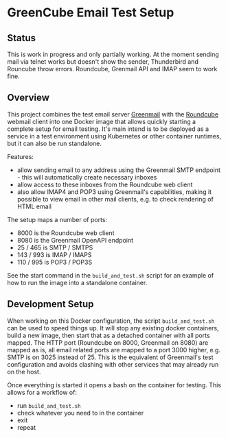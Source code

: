 # GreenCube Email Test Setup

## Status

This is work in progress and only partially working. At the moment sending mail via telnet works but doesn't
show the sender, Thunderbird and Rouncube throw errors. Roundcube, Grenmail API and IMAP seem to work fine.

## Overview

This project combines the test email server [Greenmail](https://greenmail-mail-test.github.io/greenmail/) with
the [Roundcube](https://roundcube.net/) webmail client into one Docker image that allows quickly starting a
complete setup for email testing. It's main intend is to be deployed as a service in a test environment using
Kubernetes or other container runtimes, but it can also be run standalone.

Features:

* allow sending email to any address using the Greenmail SMTP endpoint - this will automatically create
  necessary inboxes
* allow access to these inboxes from the Roundcube web client
* also allow IMAP4 and POP3 using Greenmail's capabilities, making it possible to view email in other
  mail clients, e.g. to check rendering of HTML email

The setup maps a number of ports:

* 8000 is the Roundcube web client
* 8080 is the Greenmail OpenAPI endpoint
* 25 / 465 is SMTP / SMTPS
* 143 / 993 is IMAP / IMAPS
* 110 / 995 is POP3 / POP3S

See the start command in the `build_and_test.sh` script for an example of how to run the image into a
standalone container.

## Development Setup

When working on this Docker configuration, the script `build_and_test.sh` can be used to speed things up.
It will stop any existing docker containers, build a new image, then start that as a detached container
with all ports mapped. The HTTP port (Roundcube on 8000, Greenmail on 8080) are mapped as is, all email
related ports are mapped to a port 3000 higher, e.g. SMTP is on 3025 instead of 25. This is the equivalent
of Greenmail's test configuration and avoids clashing with other services that may already run on the host.

Once everything is started it opens a bash on the container for testing. This allows for a workflow of:

* run `build_and_test.sh`
* check whatever you need to in the container
* exit
* repeat
